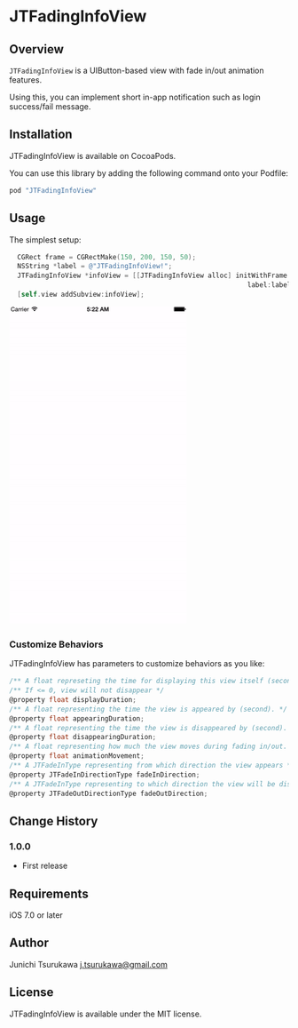 # JTFadingInfoView

## Overview
`JTFadingInfoView` is a UIButton-based view with fade in/out animation features.

Using this, you can implement short in-app notification such as login success/fail message.
 
## Installation
JTFadingInfoView is available on CocoaPods.

You can use this library by adding the following command onto your Podfile:

```ruby
pod "JTFadingInfoView"
```

## Usage

The simplest setup: 

```objective-c
  CGRect frame = CGRectMake(150, 200, 150, 50);
  NSString *label = @"JTFadingInfoView!";
  JTFadingInfoView *infoView = [[JTFadingInfoView alloc] initWithFrame:frame
                                                            label:label];
  [self.view addSubview:infoView];
```


![Screen shot](Docs/simple.gif)

### Customize Behaviors
JTFadingInfoView has parameters to customize behaviors as you like:

```objective-c
/** A float represeting the time for displaying this view itself (second).
/** If <= 0, view will not disappear */
@property float displayDuration;
/** A float representing the time the view is appeared by (second). */
@property float appearingDuration;
/** A float representing the time the view is disappeared by (second). */
@property float disappearingDuration;
/** A float representing how much the view moves during fading in/out. */
@property float animationMovement;
/** A JTFadeInType representing from which direction the view appears */
@property JTFadeInDirectionType fadeInDirection;
/** A JTFadeInType representing to which direction the view will be disappeared */
@property JTFadeOutDirectionType fadeOutDirection;
```

## Change History
### 1.0.0
- First release 


## Requirements
iOS 7.0 or later

## Author
Junichi Tsurukawa <j.tsurukawa@gmail.com>

## License
JTFadingInfoView is available under the MIT license.